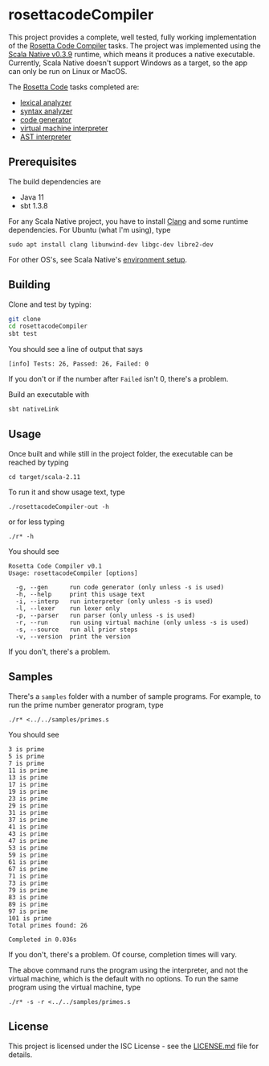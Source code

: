 rosettacodeCompiler
===================

This project provides a complete, well tested, fully working implementation of the [Rosetta Code Compiler](https://rosettacode.org/wiki/Compiler) tasks. The project was implemented using the [Scala Native v0.3.9](https://scala-native.readthedocs.io/en/v0.3.9-docs/) runtime, which means it produces a native executable. Currently, Scala Native doesn't support Windows as a target, so the app can only be run on Linux or MacOS. 

The [Rosetta Code](https://rosettacode.org/) tasks completed are:

* [lexical analyzer](https://rosettacode.org/wiki/Compiler/lexical_analyzer)
* [syntax analyzer](https://rosettacode.org/wiki/Compiler/syntax_analyzer)
* [code generator](https://rosettacode.org/wiki/Compiler/code_generator)
* [virtual machine interpreter](https://rosettacode.org/wiki/Compiler/virtual_machine_interpreter)
* [AST interpreter](https://rosettacode.org/wiki/Compiler/AST_interpreter)

Prerequisites
-------------

The build dependencies are
* Java 11
* sbt 1.3.8

For any Scala Native project, you have to install [Clang](https://clang.llvm.org/) and some runtime dependencies. For Ubuntu (what I'm using), type

    sudo apt install clang libunwind-dev libgc-dev libre2-dev
    
For other OS's, see Scala Native's [environment setup](https://scala-native.readthedocs.io/en/v0.3.9-docs/user/setup.html#installing-clang-and-runtime-dependencies).

Building
--------

Clone and test by typing:

```bash
git clone 
cd rosettacodeCompiler
sbt test
```

You should see a line of output that says

    [info] Tests: 26, Passed: 26, Failed: 0
    
If you don't or if the number after `Failed` isn't 0, there's a problem.

Build an executable with

```bash
sbt nativeLink
```

Usage
-----

Once built and while still in the project folder, the executable can be reached by typing

    cd target/scala-2.11
    
To run it and show usage text, type

    ./rosettacodeCompiler-out -h
    
or for less typing

    ./r* -h
    
You should see

    Rosetta Code Compiler v0.1
    Usage: rosettacodeCompiler [options]
    
      -g, --gen      run code generator (only unless -s is used)
      -h, --help     print this usage text
      -i, --interp   run interpreter (only unless -s is used)
      -l, --lexer    run lexer only
      -p, --parser   run parser (only unless -s is used)
      -r, --run      run using virtual machine (only unless -s is used)
      -s, --source   run all prior steps
      -v, --version  print the version

If you don't, there's a problem.

Samples
--------

There's a `samples` folder with a number of sample programs. For example, to run the prime number generator program, type

    ./r* <../../samples/primes.s
    
You should see

```
3 is prime
5 is prime
7 is prime
11 is prime
13 is prime
17 is prime
19 is prime
23 is prime
29 is prime
31 is prime
37 is prime
41 is prime
43 is prime
47 is prime
53 is prime
59 is prime
61 is prime
67 is prime
71 is prime
73 is prime
79 is prime
83 is prime
89 is prime
97 is prime
101 is prime
Total primes found: 26

Completed in 0.036s
```

If you don't, there's a problem. Of course, completion times will vary.

The above command runs the program using the interpreter, and not the virtual machine, which is the default with no options. To run the same program using the virtual machine, type

    ./r* -s -r <../../samples/primes.s
    
License
-------

This project is licensed under the ISC License - see the [LICENSE.md](LICENSE) file for details.
